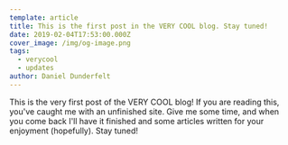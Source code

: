 ```yaml
---
template: article
title: This is the first post in the VERY COOL blog. Stay tuned!
date: 2019-02-04T17:53:00.000Z
cover_image: /img/og-image.png
tags:
  - verycool
  - updates
author: Daniel Dunderfelt
---
```


This is the very first post of the VERY COOL blog! If you are reading this, you've caught me with an unfinished site. Give me some time, and when you come back I'll have it finished and some articles written for your enjoyment (hopefully). Stay tuned!
